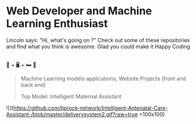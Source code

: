 # Web Developer and Machine Learning Enthusiast

   <!--![Tiprock network](https://github.com/tiprock-network/tiprock-network/blob/main/codecycle.png?raw=true)-->
<p>Lincoln says: "Hi, what's going on ?" Check out some of these repositories and find what you think is awesome. Glad you could make it Happy Coding</p>
<br>
🍝 + 🖥️ + 🛏️  🔄
<br>

> Machine Learning models applications, Website Projects (front and back end)
>
> Top Model: Intelligent Maternal Assistant



![](https://github.com/tiprock-network/Intelligent-Antenatal-Care-Assistant-/blob/master/deliverysystem2.gif?raw=true =100x100)





